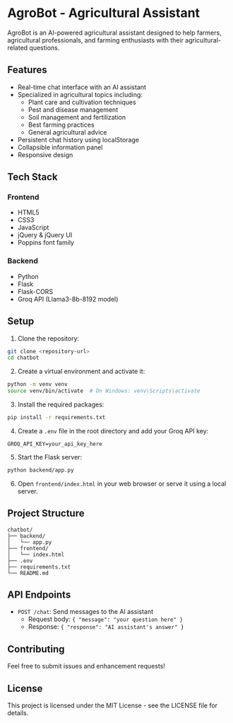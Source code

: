 # AgroBot - Agricultural Assistant

AgroBot is an AI-powered agricultural assistant designed to help farmers, agricultural professionals, and farming enthusiasts with their agricultural-related questions.

## Features

- Real-time chat interface with an AI assistant
- Specialized in agricultural topics including:
  - Plant care and cultivation techniques
  - Pest and disease management
  - Soil management and fertilization
  - Best farming practices
  - General agricultural advice
- Persistent chat history using localStorage
- Collapsible information panel
- Responsive design

## Tech Stack

### Frontend
- HTML5
- CSS3
- JavaScript
- jQuery & jQuery UI
- Poppins font family

### Backend
- Python
- Flask
- Flask-CORS
- Groq API (Llama3-8b-8192 model)

## Setup

1. Clone the repository:
```bash
git clone <repository-url>
cd chatbot
```

2. Create a virtual environment and activate it:
```bash
python -m venv venv
source venv/bin/activate  # On Windows: venv\Scripts\activate
```

3. Install the required packages:
```bash
pip install -r requirements.txt
```

4. Create a `.env` file in the root directory and add your Groq API key:
```
GROQ_API_KEY=your_api_key_here
```

5. Start the Flask server:
```bash
python backend/app.py
```

6. Open `frontend/index.html` in your web browser or serve it using a local server.

## Project Structure

```
chatbot/
├── backend/
│   └── app.py
├── frontend/
│   └── index.html
├── .env
├── requirements.txt
└── README.md
```

## API Endpoints

- `POST /chat`: Send messages to the AI assistant
  - Request body: `{ "message": "your question here" }`
  - Response: `{ "response": "AI assistant's answer" }`

## Contributing

Feel free to submit issues and enhancement requests!

## License

This project is licensed under the MIT License - see the LICENSE file for details. 